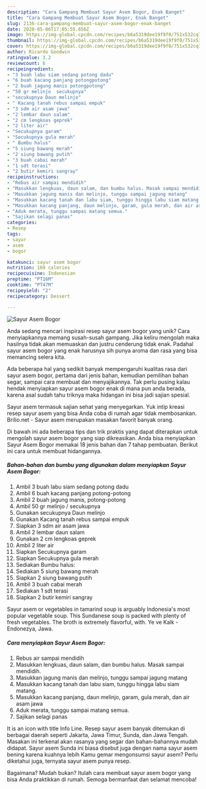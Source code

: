 ```yaml
---
description: "Cara Gampang Membuat Sayur Asem Bogor, Enak Banget"
title: "Cara Gampang Membuat Sayur Asem Bogor, Enak Banget"
slug: 2136-cara-gampang-membuat-sayur-asem-bogor-enak-banget
date: 2020-05-06T17:05:55.656Z
image: https://img-global.cpcdn.com/recipes/b6a5319dee19f9f0/751x532cq70/sayur-asem-bogor-foto-resep-utama.jpg
thumbnail: https://img-global.cpcdn.com/recipes/b6a5319dee19f9f0/751x532cq70/sayur-asem-bogor-foto-resep-utama.jpg
cover: https://img-global.cpcdn.com/recipes/b6a5319dee19f9f0/751x532cq70/sayur-asem-bogor-foto-resep-utama.jpg
author: Ricardo Goodwin
ratingvalue: 3.2
reviewcount: 6
recipeingredient:
- "3 buah labu siam sedang potong dadu"
- "6 buah kacang panjang potongpotong"
- "2 buah jagung manis potongpotong"
- "50 gr melinjo  secukupnya"
- "secukupnya Daun melinjo"
- " Kacang tanah rebus sampai empuk"
- "3 sdm air asam jawa"
- "2 lembar daun salam"
- "2 cm lengkoas geprek"
- "2 liter air"
- "Secukupnya garam"
- "Secukupnya gula merah"
- " Bumbu halus"
- "5 siung bawang merah"
- "2 siung bawang putih"
- "3 buah cabai merah"
- "1 sdt terasi"
- "2 butir kemiri sangray"
recipeinstructions:
- "Rebus air sampai mendidih"
- "Masukkan lengkuas, daun salam, dan bumbu halus. Masak sampai mendidih."
- "Masukkan jagung manis dan melinjo, tunggu sampai jagung matang"
- "Masukkan kacang tanah dan labu siam, tunggu hingga labu siam matang."
- "Masukkan kacang panjang, daun melinjo, garam, gula merah, dan air asam jawa"
- "Aduk merata, tunggu sampai matang semua."
- "Sajikan selagi panas"
categories:
- Resep
tags:
- sayur
- asem
- bogor

katakunci: sayur asem bogor 
nutrition: 169 calories
recipecuisine: Indonesian
preptime: "PT16M"
cooktime: "PT47M"
recipeyield: "2"
recipecategory: Dessert

---
```



![Sayur Asem Bogor](https://img-global.cpcdn.com/recipes/b6a5319dee19f9f0/751x532cq70/sayur-asem-bogor-foto-resep-utama.jpg)

Anda sedang mencari inspirasi resep sayur asem bogor yang unik? Cara menyiapkannya memang susah-susah gampang. Jika keliru mengolah maka hasilnya tidak akan memuaskan dan justru cenderung tidak enak. Padahal sayur asem bogor yang enak harusnya sih punya aroma dan rasa yang bisa memancing selera kita.

Ada beberapa hal yang sedikit banyak mempengaruhi kualitas rasa dari sayur asem bogor, pertama dari jenis bahan, kemudian pemilihan bahan segar, sampai cara membuat dan menyajikannya. Tak perlu pusing kalau hendak menyiapkan sayur asem bogor enak di mana pun anda berada, karena asal sudah tahu triknya maka hidangan ini bisa jadi sajian spesial.

Sayur asem termasuk sajian sehat yang menyegarkan. Yuk intip kreasi resep sayur asem yang bisa Anda coba di rumah agar tidak membosankan. Brilio.net - Sayur asem merupakan masakan favorit banyak orang.


Di bawah ini ada beberapa tips dan trik praktis yang dapat diterapkan untuk mengolah sayur asem bogor yang siap dikreasikan. Anda bisa menyiapkan Sayur Asem Bogor memakai 18 jenis bahan dan 7 tahap pembuatan. Berikut ini cara untuk membuat hidangannya.

<!--inarticleads1-->

##### Bahan-bahan dan bumbu yang digunakan dalam menyiapkan Sayur Asem Bogor:

1. Ambil 3 buah labu siam sedang potong dadu
1. Ambil 6 buah kacang panjang potong-potong
1. Ambil 2 buah jagung manis, potong-potong
1. Ambil 50 gr melinjo / secukupnya
1. Gunakan secukupnya Daun melinjo
1. Gunakan  Kacang tanah rebus sampai empuk
1. Siapkan 3 sdm air asam jawa
1. Ambil 2 lembar daun salam
1. Gunakan 2 cm lengkoas geprek
1. Ambil 2 liter air
1. Siapkan Secukupnya garam
1. Siapkan Secukupnya gula merah
1. Sediakan  Bumbu halus:
1. Sediakan 5 siung bawang merah
1. Siapkan 2 siung bawang putih
1. Ambil 3 buah cabai merah
1. Sediakan 1 sdt terasi
1. Siapkan 2 butir kemiri sangray


Sayur asem or vegetables in tamarind soup is arguably Indonesia&#39;s most popular vegetable soup. This Sundanese soup is packed with plenty of fresh vegetables. The broth is extremely flavorful, with. Ye ve Kalk - Endonezya, Jawa. 

<!--inarticleads2-->

##### Cara menyiapkan Sayur Asem Bogor:

1. Rebus air sampai mendidih
1. Masukkan lengkuas, daun salam, dan bumbu halus. Masak sampai mendidih.
1. Masukkan jagung manis dan melinjo, tunggu sampai jagung matang
1. Masukkan kacang tanah dan labu siam, tunggu hingga labu siam matang.
1. Masukkan kacang panjang, daun melinjo, garam, gula merah, dan air asam jawa
1. Aduk merata, tunggu sampai matang semua.
1. Sajikan selagi panas


It is an icon with title Info Line. Resep sayur asem banyak ditemukan di berbagai daerah seperti Jakarta, Jawa Timur, Sunda, dan Jawa Tengah. Masakan ini terkenal akan rasanya yang segar dan bahan-bahannya mudah didapat. Sayur asem Sunda ini biasa disebut juga dengan nama sayur asem bening karena kuahnya lebih Kamu gemar mengonsumsi sayur asem? Perlu diketahui juga, ternyata sayur asem punya resep. 

Bagaimana? Mudah bukan? Itulah cara membuat sayur asem bogor yang bisa Anda praktikkan di rumah. Semoga bermanfaat dan selamat mencoba!
